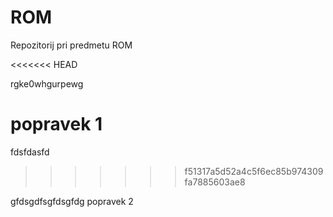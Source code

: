 # ROM
Repozitorij pri predmetu ROM

<<<<<<< HEAD

rgke0whgurpewg

popravek 1
=======
fdsfdasfd
>>>>>>> f51317a5d52a4c5f6ec85b974309fa7885603ae8


gfdsgdfsgfdsgfdg
popravek 2
